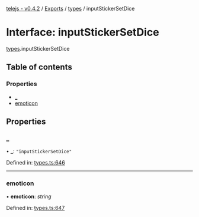 [telejs - v0.4.2](../README.md) / [Exports](../modules.md) / [types](../modules/types.md) / inputStickerSetDice

# Interface: inputStickerSetDice

[types](../modules/types.md).inputStickerSetDice

## Table of contents

### Properties

- [\_](types.inputstickersetdice.md#_)
- [emoticon](types.inputstickersetdice.md#emoticon)

## Properties

### \_

• **\_**: ``"inputStickerSetDice"``

Defined in: [types.ts:646](https://github.com/telejs/telejs/blob/64a8dcf/src/types.ts#L646)

___

### emoticon

• **emoticon**: *string*

Defined in: [types.ts:647](https://github.com/telejs/telejs/blob/64a8dcf/src/types.ts#L647)
